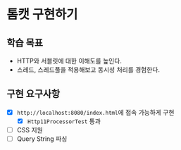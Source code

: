 # 톰캣 구현하기

## 학습 목표
- HTTP와 서블릿에 대한 이해도를 높인다.
- 스레드, 스레드풀을 적용해보고 동시성 처리를 경험한다.

## 구현 요구사항
- [x] `http://localhost:8080/index.html`에 접속 가능하게 구현
  - [x] `Http11ProcessorTest` 통과
- [ ] CSS 지원
- [ ] Query String 파싱
